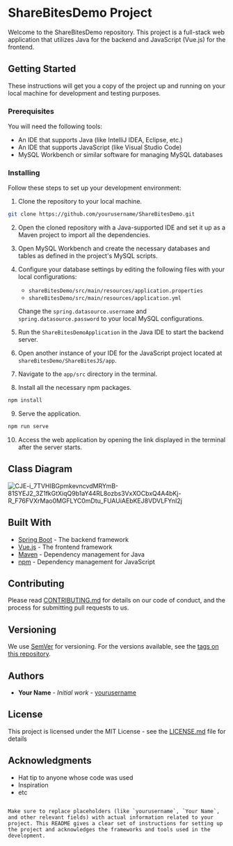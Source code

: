# ShareBitesDemo Project

Welcome to the ShareBitesDemo repository. This project is a full-stack web application that utilizes Java for the backend and JavaScript (Vue.js) for the frontend.

## Getting Started

These instructions will get you a copy of the project up and running on your local machine for development and testing purposes. 

### Prerequisites

You will need the following tools:

- An IDE that supports Java (like IntelliJ IDEA, Eclipse, etc.)
- An IDE that supports JavaScript (like Visual Studio Code)
- MySQL Workbench or similar software for managing MySQL databases

### Installing

Follow these steps to set up your development environment:

1. Clone the repository to your local machine.

```bash
git clone https://github.com/yourusername/ShareBitesDemo.git
```

2. Open the cloned repository with a Java-supported IDE and set it up as a Maven project to import all the dependencies.

3. Open MySQL Workbench and create the necessary databases and tables as defined in the project's MySQL scripts.

4. Configure your database settings by editing the following files with your local configurations:

   - `shareBitesDemo/src/main/resources/application.properties`
   - `shareBitesDemo/src/main/resources/application.yml`

   Change the `spring.datasource.username` and `spring.datasource.password` to your local MySQL configurations.

5. Run the `ShareBitesDemoApplication` in the Java IDE to start the backend server.

6. Open another instance of your IDE for the JavaScript project located at `shareBitesDemo/ShareBitesJS/app`.

7. Navigate to the `app/src` directory in the terminal.

8. Install all the necessary npm packages.

```bash
npm install
```

9. Serve the application.

```bash
npm run serve
```

10. Access the web application by opening the link displayed in the terminal after the server starts.


## Class Diagram
![CJE-i_7TVHIBGpmkevncvdMRYmB-81SYEJ2_3Z1fkGtXiqQ9b1aY44RL8ozbs3VxXOCbxQ4A4bKj-R_F76FVXrMao0MGFLYC0mDtu_FUAUiAEbKEJ8VDVLFYnI2j](https://github.com/Zutttong/shareBitesDemo/assets/96896214/45975488-f6df-46f7-aaa4-59c9ec69f4f1)

## Built With

* [Spring Boot](https://spring.io/projects/spring-boot) - The backend framework
* [Vue.js](https://vuejs.org/) - The frontend framework
* [Maven](https://maven.apache.org/) - Dependency management for Java
* [npm](https://npmjs.com/) - Dependency management for JavaScript

## Contributing

Please read [CONTRIBUTING.md](https://github.com/yourusername/ShareBitesDemo/CONTRIBUTING.md) for details on our code of conduct, and the process for submitting pull requests to us.

## Versioning

We use [SemVer](http://semver.org/) for versioning. For the versions available, see the [tags on this repository](https://github.com/yourusername/ShareBitesDemo/tags). 

## Authors

* **Your Name** - *Initial work* - [yourusername](https://github.com/yourusername)

## License

This project is licensed under the MIT License - see the [LICENSE.md](LICENSE.md) file for details

## Acknowledgments

* Hat tip to anyone whose code was used
* Inspiration
* etc
```

Make sure to replace placeholders (like `yourusername`, `Your Name`, and other relevant fields) with actual information related to your project. This README gives a clear set of instructions for setting up the project and acknowledges the frameworks and tools used in the development.
